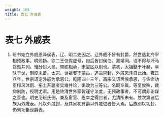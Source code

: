 ```yaml
---
weight: 168
title: 表七 外戚表
---
```


# 表七 外戚表

1. <span id="表七_外戚表-1"></span>
班书始立外戚恩泽侯表，辽、明二史因之。辽外戚不皆有封爵，然世选北府宰相预政事。明则扬、徐二王仅假虚号，自后皆封侯伯。嘉靖间，诏不得与汗马馀勋并列。惟分封大邑，带砺相承，未尝区以别也。清初，太祖娶于叶赫，草昧干戈，制度未备。太宗、世祖娶于蒙古，追进崇封，外戚恩泽自此始。雍正八年，世宗诏定外戚为承恩公。乾隆四十三年，高宗又诏后族承恩，与佐命功臣栉风沐雨、拓土开疆者实难并论，俱改为三等公。名既专属，等复攸殊，裁抑制防，视明尤肃。用是终清世外家皆谨守法度，无预政事者，不可谓非诒谋之善也。明史用班氏例，兼及宦官、恩幸之得封者，尤清所未有。兹次第诸后族为外戚表。凡以外戚封，及其家初有爵以外戚进者皆入焉。后族别以功封，仍列功臣世爵表。
